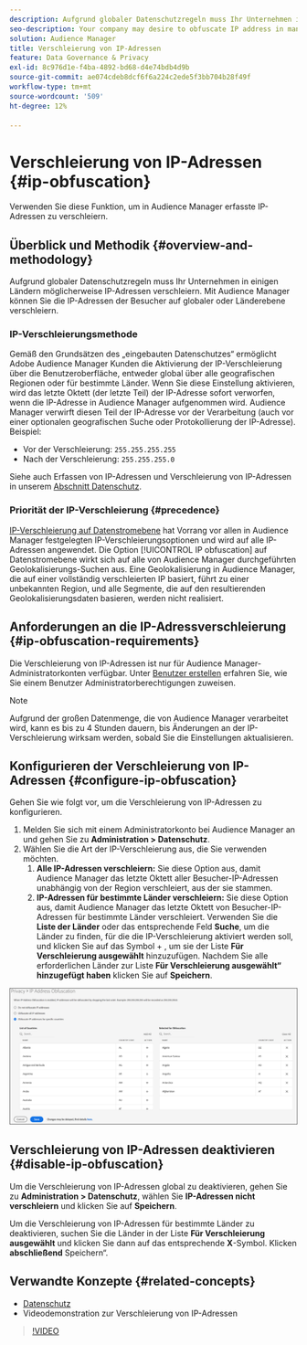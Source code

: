 ```yaml
---
description: Aufgrund globaler Datenschutzregeln muss Ihr Unternehmen in einigen Ländern möglicherweise IP-Adressen verschleiern. Mit Audience Manager können Sie die IP-Adressen der Besucher auf globaler oder Länderebene verschleiern.
seo-description: Your company may desire to obfuscate IP address in many countries due to global privacy regulations. Audience Manager allows you to obfuscate visitor IP addresses on a global or country-by-country basis.
solution: Audience Manager
title: Verschleierung von IP-Adressen
feature: Data Governance & Privacy
exl-id: 8c976d1e-f4ba-4892-bd68-d4e74bdb4d9b
source-git-commit: ae074cdeb8dcf6f6a224c2ede5f3bb704b28f49f
workflow-type: tm+mt
source-wordcount: '509'
ht-degree: 12%

---
```


# Verschleierung von IP-Adressen {#ip-obfuscation}

Verwenden Sie diese Funktion, um in Audience Manager erfasste IP-Adressen zu verschleiern.

## Überblick und Methodik {#overview-and-methodology}

Aufgrund globaler Datenschutzregeln muss Ihr Unternehmen in einigen Ländern möglicherweise IP-Adressen verschleiern. Mit Audience Manager können Sie die IP-Adressen der Besucher auf globaler oder Länderebene verschleiern.

### IP-Verschleierungsmethode

Gemäß den Grundsätzen des „eingebauten Datenschutzes“ ermöglicht Adobe Audience Manager Kunden die Aktivierung der IP-Verschleierung über die Benutzeroberfläche, entweder global über alle geografischen Regionen oder für bestimmte Länder. Wenn Sie diese Einstellung aktivieren, wird das letzte Oktett (der letzte Teil) der IP-Adresse sofort verworfen, wenn die IP-Adresse in Audience Manager aufgenommen wird. Audience Manager verwirft diesen Teil der IP-Adresse vor der Verarbeitung (auch vor einer optionalen geografischen Suche oder Protokollierung der IP-Adresse). Beispiel:

* Vor der Verschleierung: `255.255.255.255`
* Nach der Verschleierung: `255.255.255.0`

Siehe auch Erfassen von IP-Adressen und Verschleierung von IP-Adressen in unserem [Abschnitt Datenschutz](/help/using/overview/data-security-and-privacy/data-privacy.md).

### Priorität der IP-Verschleierung {#precedence}

[IP-Verschleierung auf Datenstromebene](https://experienceleague.adobe.com/docs/experience-platform/edge/datastreams/configure.html?lang=de#create) hat Vorrang vor allen in Audience Manager festgelegten IP-Verschleierungsoptionen und wird auf alle IP-Adressen angewendet. Die Option [!UICONTROL IP obfuscation] auf Datenstromebene wirkt sich auf alle von Audience Manager durchgeführten Geolokalisierungs-Suchen aus. Eine Geolokalisierung in Audience Manager, die auf einer vollständig verschleierten IP basiert, führt zu einer unbekannten Region, und alle Segmente, die auf den resultierenden Geolokalisierungsdaten basieren, werden nicht realisiert.

## Anforderungen an die IP-Adressverschleierung {#ip-obfuscation-requirements}

Die Verschleierung von IP-Adressen ist nur für Audience Manager-Administratorkonten verfügbar. Unter [Benutzer erstellen](/help/using/features/administration/administration-overview.md#create-users) erfahren Sie, wie Sie einem Benutzer Administratorberechtigungen zuweisen.

>[!NOTE]
>
> Aufgrund der großen Datenmenge, die von Audience Manager verarbeitet wird, kann es bis zu 4 Stunden dauern, bis Änderungen an der IP-Verschleierung wirksam werden, sobald Sie die Einstellungen aktualisieren.

## Konfigurieren der Verschleierung von IP-Adressen {#configure-ip-obfuscation}

Gehen Sie wie folgt vor, um die Verschleierung von IP-Adressen zu konfigurieren.

1. Melden Sie sich mit einem Administratorkonto bei Audience Manager an und gehen Sie zu **Administration > Datenschutz**.
2. Wählen Sie die Art der IP-Verschleierung aus, die Sie verwenden möchten.
   1. **Alle IP-Adressen verschleiern:** Sie diese Option aus, damit Audience Manager das letzte Oktett aller Besucher-IP-Adressen unabhängig von der Region verschleiert, aus der sie stammen.
   2. **IP-Adressen für bestimmte Länder verschleiern:** Sie diese Option aus, damit Audience Manager das letzte Oktett von Besucher-IP-Adressen für bestimmte Länder verschleiert. Verwenden Sie die **Liste der Länder** oder das entsprechende Feld **Suche**, um die Länder zu finden, für die die IP-Verschleierung aktiviert werden soll, und klicken Sie auf das Symbol + , um sie der Liste **Für Verschleierung ausgewählt** hinzuzufügen. Nachdem Sie alle erforderlichen Länder zur Liste **Für Verschleierung ausgewählt“ hinzugefügt haben** klicken Sie auf **Speichern**.

![](assets/ip-obfuscation.png)

## Verschleierung von IP-Adressen deaktivieren {#disable-ip-obfuscation}

Um die Verschleierung von IP-Adressen global zu deaktivieren, gehen Sie zu **Administration > Datenschutz**, wählen Sie **IP-Adressen nicht verschleiern** und klicken Sie auf **Speichern**.

Um die Verschleierung von IP-Adressen für bestimmte Länder zu deaktivieren, suchen Sie die Länder in der Liste **Für Verschleierung ausgewählt** und klicken Sie dann auf das entsprechende **X**-Symbol. Klicken **abschließend** Speichern“.

## Verwandte Konzepte {#related-concepts}

* [Datenschutz](/help/using/overview/data-security-and-privacy/data-privacy.md)
* Videodemonstration zur Verschleierung von IP-Adressen
>[!VIDEO](https://video.tv.adobe.com/v/34968?captions=ger)
